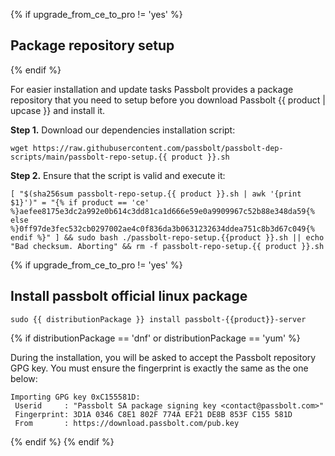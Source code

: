 {% if upgrade_from_ce_to_pro != 'yes' %}
## Package repository setup

{% endif %}

For easier installation and update tasks Passbolt provides a package repository that you need to setup
before you download Passbolt {{ product | upcase }} and install it.

**Step 1.** Download our dependencies installation script:

```
wget https://raw.githubusercontent.com/passbolt/passbolt-dep-scripts/main/passbolt-repo-setup.{{ product }}.sh
```

**Step 2.** Ensure that the script is valid and execute it:

```
[ "$(sha256sum passbolt-repo-setup.{{ product }}.sh | awk '{print $1}')" = "{% if product == 'ce' %}aefee8175e3dc2a992e0b614c3dd81ca1d666e59e0a9909967c52b88e348da59{% else %}0ff97de3fec532cb0297002ae4c0f836da3b0631232634ddea751c8b3d67c049{% endif %}" ] && sudo bash ./passbolt-repo-setup.{{product }}.sh || echo "Bad checksum. Aborting" && rm -f passbolt-repo-setup.{{ product }}.sh
```

{% if upgrade_from_ce_to_pro != 'yes' %}
## Install passbolt official linux package

```
sudo {{ distributionPackage }} install passbolt-{{product}}-server
```

{% if distributionPackage == 'dnf' or distributionPackage == 'yum' %}

During the installation, you will be asked to accept the Passbolt repository GPG key. You must ensure the fingerprint is exactly the same as the one below:

```
Importing GPG key 0xC155581D:
 Userid     : "Passbolt SA package signing key <contact@passbolt.com>"
 Fingerprint: 3D1A 0346 C8E1 802F 774A EF21 DE8B 853F C155 581D
 From       : https://download.passbolt.com/pub.key
```
{% endif %}
{% endif %}